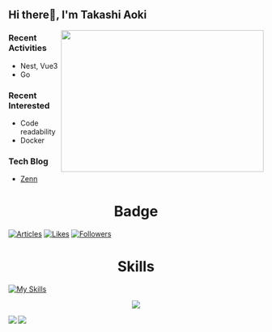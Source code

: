## Hi there👋, I'm Takashi Aoki
<div>
  <img align='right' src='https://raw.githubusercontent.com/abhisheknaiidu/abhisheknaiidu/master/code.gif' width=400 height=280>
</div>

### Recent Activities
- Nest, Vue3
- Go

### Recent Interested
- Code readability
- Docker

### Tech Blog
- [Zenn](https://zenn.dev/takashi5816)

<h1 align="center">Badge</h1>

[![Articles](https://badgen.org/img/zenn/takashi5816/articles?style=plastic&label=Zenn+articles)](https://zenn.dev/takashi5816)
[![Likes](https://badgen.org/img/zenn/takashi5816/likes?style=plastic&label=Zenn+likes)](https://zenn.dev/takashi5816)
[![Followers](https://badgen.org/img/zenn/takashi5816/followers?style=plastic&label=Zenn+followers)](https://zenn.dev/takashi5816)

<h1 align="center">Skills</h1>


[![My Skills](https://skillicons.dev/icons?i=html,css,js,ts,vue,jquery,php,laravel,symfony,java,mysql,postgres,git,linux,vite,nodejs,nginx,docker,aws,vscode)](https://skillicons.dev)

<p align="center">
  <img src="https://github-profile-trophy.vercel.app/?username=TakashiAoki5816&theme=onedark">
</p>

<div dir=auto>
  <a href="https://github.comgithub-readme-stats">
    <img align="left" src="https://github-readme-stats.vercel.app/api?username=TakashiAoki5816&show_icons=true&theme=vue-dark" />
  </a>
  <a href="https://github.com/github-readme-stats">
    <img align="left" src="https://github-readme-stats.vercel.app/api/top-langs/?username=TakashiAoki5816&theme=vue-dark" />
  </a>
</div>
